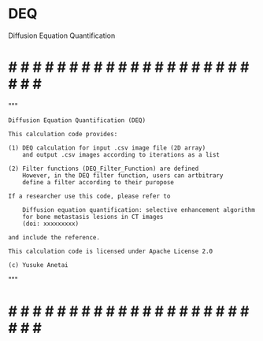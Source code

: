 # DEQ
Diffusion Equation Quantification

# # # # # # # # # # # # # # # # # # # # # # # # #
"""

	Diffusion Equation Quantification (DEQ)

	This calculation code provides:

	(1) DEQ calculation for input .csv image file (2D array)
		and output .csv images according to iterations as a list

	(2) Filter functions (DEQ_Filter_Function) are defined
		However, in the DEQ filter function, users can artbitrary 
		define a filter according to their puropose  

	If a researcher use this code, please refer to
		
		Diffusion equation quantification: selective enhancement algorithm
		for bone metastasis lesions in CT images
		(doi: xxxxxxxxx)
	
	and include the reference.

	This calculation code is licensed under Apache License 2.0 

	(c) Yusuke Anetai

"""
# # # # # # # # # # # # # # # # # # # # # # # # #
